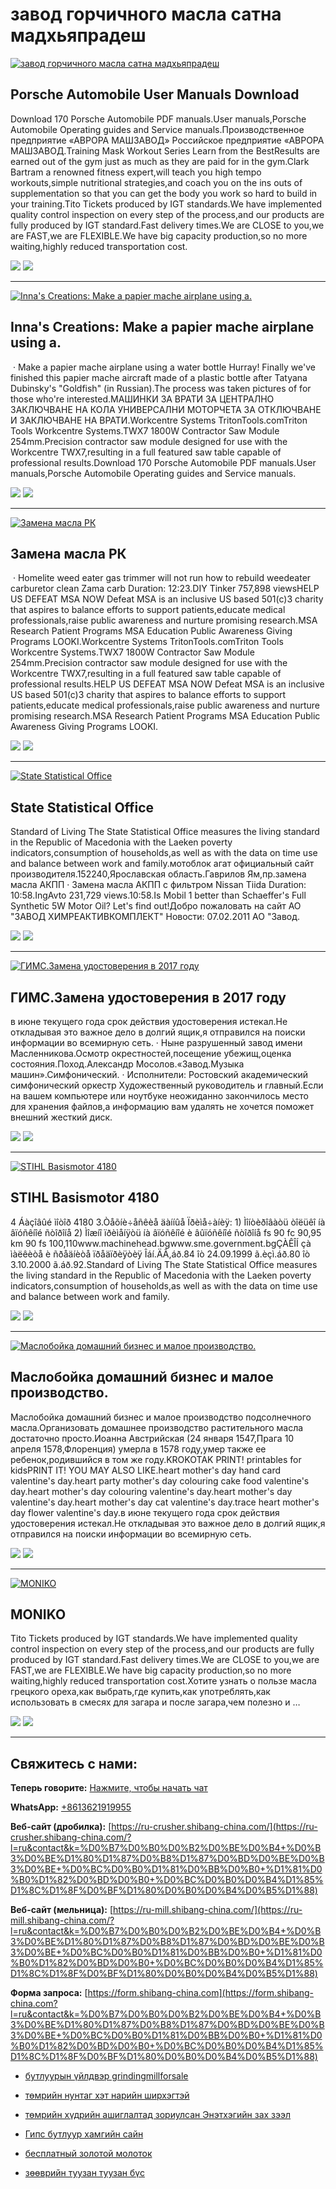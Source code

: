# завод горчичного масла сатна мадхьяпрадеш

<a href="https://swt.shibang-china.com/?l=ru&img&k=%D0%B7%D0%B0%D0%B2%D0%BE%D0%B4+%D0%B3%D0%BE%D1%80%D1%87%D0%B8%D1%87%D0%BD%D0%BE%D0%B3%D0%BE+%D0%BC%D0%B0%D1%81%D0%BB%D0%B0+%D1%81%D0%B0%D1%82%D0%BD%D0%B0+%D0%BC%D0%B0%D0%B4%D1%85%D1%8C%D1%8F%D0%BF%D1%80%D0%B0%D0%B4%D0%B5%D1%88" target="_blank">![завод горчичного масла сатна мадхьяпрадеш](http://static.shibang-china.com/all-800x300/1473.jpg)</a>

## Porsche Automobile User Manuals Download
Download 170 Porsche Automobile PDF manuals.User manuals,Porsche Automobile Operating guides and Service manuals.Производственное предприятие &#171;АВРОРА МАШЗАВОД&#187; Российское предприятие &#171;АВРОРА МАШЗАВОД.Training Mask Workout Series Learn from the BestResults are earned out of the gym just as much as they are paid for in the gym.Clark Bartram a renowned fitness expert,will teach you high tempo workouts,simple nutritional strategies,and coach you on the ins outs of supplementation so that you can get the body you work so hard to build in your training.Tito Tickets produced by IGT standards.We have implemented quality control inspection on every step of the process,and our products are fully produced by IGT standard.Fast delivery times.We are CLOSE to you,we are FAST,we are FLEXIBLE.We have big capacity production,so no more waiting,highly reduced transportation cost.


<a href="https://whatsapp.shibangsoft.com/WhatsApp.php" target="_blank" title="WhatsApp">![](http://static.shibang-china.com/icon/whatsapp.png)</a> <a href="https://swt.shibang-china.com/?l=ru&icon&k=%D0%B7%D0%B0%D0%B2%D0%BE%D0%B4+%D0%B3%D0%BE%D1%80%D1%87%D0%B8%D1%87%D0%BD%D0%BE%D0%B3%D0%BE+%D0%BC%D0%B0%D1%81%D0%BB%D0%B0+%D1%81%D0%B0%D1%82%D0%BD%D0%B0+%D0%BC%D0%B0%D0%B4%D1%85%D1%8C%D1%8F%D0%BF%D1%80%D0%B0%D0%B4%D0%B5%D1%88" target="_blank">![](http://static.shibang-china.com/icon/chat-ru.png)</a>

---

<a href="https://swt.shibang-china.com/?l=ru&img&k=%D0%B7%D0%B0%D0%B2%D0%BE%D0%B4+%D0%B3%D0%BE%D1%80%D1%87%D0%B8%D1%87%D0%BD%D0%BE%D0%B3%D0%BE+%D0%BC%D0%B0%D1%81%D0%BB%D0%B0+%D1%81%D0%B0%D1%82%D0%BD%D0%B0+%D0%BC%D0%B0%D0%B4%D1%85%D1%8C%D1%8F%D0%BF%D1%80%D0%B0%D0%B4%D0%B5%D1%88" target="_blank">![Inna's Creations: Make a papier mache airplane using a.](http://static.shibang-china.com/all-800x300/779.jpg)</a>

## Inna's Creations: Make a papier mache airplane using a.
&nbsp;&#0183;&#32;Make a papier mache airplane using a water bottle Hurray! Finally we've finished this papier mache aircraft made of a plastic bottle after Tatyana Dubinsky's &quot;Goldfish&quot; (in Russian).The process was taken pictures of for those who're interested.МАШИНКИ ЗА ВРАТИ ЗА ЦЕНТРАЛНО ЗАКЛЮЧВАНЕ НА КОЛА УНИВЕРСАЛНИ МОТОРЧЕТА ЗА ОТКЛЮЧВАНЕ И ЗАКЛЮЧВАНЕ НА ВРАТИ.Workcentre Systems TritonTools.comTriton Tools Workcentre Systems.TWX7 1800W Contractor Saw Module 254mm.Precision contractor saw module designed for use with the Workcentre TWX7,resulting in a full featured saw table capable of professional results.Download 170 Porsche Automobile PDF manuals.User manuals,Porsche Automobile Operating guides and Service manuals.


<a href="https://whatsapp.shibangsoft.com/WhatsApp.php" target="_blank" title="WhatsApp">![](http://static.shibang-china.com/icon/whatsapp.png)</a> <a href="https://swt.shibang-china.com/?l=ru&icon&k=%D0%B7%D0%B0%D0%B2%D0%BE%D0%B4+%D0%B3%D0%BE%D1%80%D1%87%D0%B8%D1%87%D0%BD%D0%BE%D0%B3%D0%BE+%D0%BC%D0%B0%D1%81%D0%BB%D0%B0+%D1%81%D0%B0%D1%82%D0%BD%D0%B0+%D0%BC%D0%B0%D0%B4%D1%85%D1%8C%D1%8F%D0%BF%D1%80%D0%B0%D0%B4%D0%B5%D1%88" target="_blank">![](http://static.shibang-china.com/icon/chat-ru.png)</a>

---

<a href="https://swt.shibang-china.com/?l=ru&img&k=%D0%B7%D0%B0%D0%B2%D0%BE%D0%B4+%D0%B3%D0%BE%D1%80%D1%87%D0%B8%D1%87%D0%BD%D0%BE%D0%B3%D0%BE+%D0%BC%D0%B0%D1%81%D0%BB%D0%B0+%D1%81%D0%B0%D1%82%D0%BD%D0%B0+%D0%BC%D0%B0%D0%B4%D1%85%D1%8C%D1%8F%D0%BF%D1%80%D0%B0%D0%B4%D0%B5%D1%88" target="_blank">![Замена масла РК](http://static.shibang-china.com/all-800x300/630.jpg)</a>

## Замена масла РК
&nbsp;&#0183;&#32;Homelite weed eater gas trimmer will not run how to rebuild weedeater carburetor clean Zama carb Duration: 12:23.DIY Tinker 757,898 viewsHELP US DEFEAT MSA NOW Defeat MSA is an inclusive US based 501(c)3 charity that aspires to balance efforts to support patients,educate medical professionals,raise public awareness and nurture promising research.MSA Research Patient Programs MSA Education Public Awareness Giving Programs LOOKI.Workcentre Systems TritonTools.comTriton Tools Workcentre Systems.TWX7 1800W Contractor Saw Module 254mm.Precision contractor saw module designed for use with the Workcentre TWX7,resulting in a full featured saw table capable of professional results.HELP US DEFEAT MSA NOW Defeat MSA is an inclusive US based 501(c)3 charity that aspires to balance efforts to support patients,educate medical professionals,raise public awareness and nurture promising research.MSA Research Patient Programs MSA Education Public Awareness Giving Programs LOOKI.


<a href="https://whatsapp.shibangsoft.com/WhatsApp.php" target="_blank" title="WhatsApp">![](http://static.shibang-china.com/icon/whatsapp.png)</a> <a href="https://swt.shibang-china.com/?l=ru&icon&k=%D0%B7%D0%B0%D0%B2%D0%BE%D0%B4+%D0%B3%D0%BE%D1%80%D1%87%D0%B8%D1%87%D0%BD%D0%BE%D0%B3%D0%BE+%D0%BC%D0%B0%D1%81%D0%BB%D0%B0+%D1%81%D0%B0%D1%82%D0%BD%D0%B0+%D0%BC%D0%B0%D0%B4%D1%85%D1%8C%D1%8F%D0%BF%D1%80%D0%B0%D0%B4%D0%B5%D1%88" target="_blank">![](http://static.shibang-china.com/icon/chat-ru.png)</a>

---

<a href="https://swt.shibang-china.com/?l=ru&img&k=%D0%B7%D0%B0%D0%B2%D0%BE%D0%B4+%D0%B3%D0%BE%D1%80%D1%87%D0%B8%D1%87%D0%BD%D0%BE%D0%B3%D0%BE+%D0%BC%D0%B0%D1%81%D0%BB%D0%B0+%D1%81%D0%B0%D1%82%D0%BD%D0%B0+%D0%BC%D0%B0%D0%B4%D1%85%D1%8C%D1%8F%D0%BF%D1%80%D0%B0%D0%B4%D0%B5%D1%88" target="_blank">![State Statistical Office](http://static.shibang-china.com/all-800x300/610.jpg)</a>

## State Statistical Office
Standard of Living The State Statistical Office measures the living standard in the Republic of Macedonia with the Laeken poverty indicators,consumption of households,as well as with the data on time use and balance between work and family.мотоблок агат официальный сайт производителя.152240,Ярославская область.Гаврилов Ям,пр.замена масла АКПП&nbsp;&#0183;&#32;Замена масла АКПП с фильтром Nissan Tiida Duration: 10:58.IngAvto 231,729 views.10:58.Is Mobil 1 better than Schaeffer's Full Synthetic 5W Motor Oil? Let's find out!Добро пожаловать на сайт АО &quot;ЗАВОД ХИМРЕАКТИВКОМПЛЕКТ&quot; Новости: 07.02.2011 АО &quot;Завод.


<a href="https://whatsapp.shibangsoft.com/WhatsApp.php" target="_blank" title="WhatsApp">![](http://static.shibang-china.com/icon/whatsapp.png)</a> <a href="https://swt.shibang-china.com/?l=ru&icon&k=%D0%B7%D0%B0%D0%B2%D0%BE%D0%B4+%D0%B3%D0%BE%D1%80%D1%87%D0%B8%D1%87%D0%BD%D0%BE%D0%B3%D0%BE+%D0%BC%D0%B0%D1%81%D0%BB%D0%B0+%D1%81%D0%B0%D1%82%D0%BD%D0%B0+%D0%BC%D0%B0%D0%B4%D1%85%D1%8C%D1%8F%D0%BF%D1%80%D0%B0%D0%B4%D0%B5%D1%88" target="_blank">![](http://static.shibang-china.com/icon/chat-ru.png)</a>

---

<a href="https://swt.shibang-china.com/?l=ru&img&k=%D0%B7%D0%B0%D0%B2%D0%BE%D0%B4+%D0%B3%D0%BE%D1%80%D1%87%D0%B8%D1%87%D0%BD%D0%BE%D0%B3%D0%BE+%D0%BC%D0%B0%D1%81%D0%BB%D0%B0+%D1%81%D0%B0%D1%82%D0%BD%D0%B0+%D0%BC%D0%B0%D0%B4%D1%85%D1%8C%D1%8F%D0%BF%D1%80%D0%B0%D0%B4%D0%B5%D1%88" target="_blank">![ГИМС.Замена удостоверения в 2017 году](http://static.shibang-china.com/all-800x300/588.jpg)</a>

## ГИМС.Замена удостоверения в 2017 году
в июне текущего года срок действия удостоверения истекал.Не откладывая это важное дело в долгий ящик,я отправился на поиски информации во всемирную сеть.&nbsp;&#0183;&#32;Ныне разрушенный завод имени Масленникова.Осмотр окрестностей,посещение убежищ,оценка состояния.Поход.Александр Мосолов.&#171;Завод.Музыка машин&#187;.Симфонический.&nbsp;&#0183;&#32;Исполнители: Ростовский академический симфонический оркестр Художественный руководитель и главный.Если на вашем компьютере или ноутбуке неожиданно закончилось место для хранения файлов,а информацию вам удалять не хочется поможет внешний жесткий диск.


<a href="https://whatsapp.shibangsoft.com/WhatsApp.php" target="_blank" title="WhatsApp">![](http://static.shibang-china.com/icon/whatsapp.png)</a> <a href="https://swt.shibang-china.com/?l=ru&icon&k=%D0%B7%D0%B0%D0%B2%D0%BE%D0%B4+%D0%B3%D0%BE%D1%80%D1%87%D0%B8%D1%87%D0%BD%D0%BE%D0%B3%D0%BE+%D0%BC%D0%B0%D1%81%D0%BB%D0%B0+%D1%81%D0%B0%D1%82%D0%BD%D0%B0+%D0%BC%D0%B0%D0%B4%D1%85%D1%8C%D1%8F%D0%BF%D1%80%D0%B0%D0%B4%D0%B5%D1%88" target="_blank">![](http://static.shibang-china.com/icon/chat-ru.png)</a>

---

<a href="https://swt.shibang-china.com/?l=ru&img&k=%D0%B7%D0%B0%D0%B2%D0%BE%D0%B4+%D0%B3%D0%BE%D1%80%D1%87%D0%B8%D1%87%D0%BD%D0%BE%D0%B3%D0%BE+%D0%BC%D0%B0%D1%81%D0%BB%D0%B0+%D1%81%D0%B0%D1%82%D0%BD%D0%B0+%D0%BC%D0%B0%D0%B4%D1%85%D1%8C%D1%8F%D0%BF%D1%80%D0%B0%D0%B4%D0%B5%D1%88" target="_blank">![STIHL Basismotor 4180](http://static.shibang-china.com/all-800x300/1109.jpg)</a>

## STIHL Basismotor 4180
4 &#193;&#224;&#231;&#238;&#226;&#251;&#233; &#236;&#238;&#242;&#238;&#240; 4180 3.&#210;&#229;&#245;&#237;&#232;&#247;&#229;&#241;&#234;&#232;&#229; &#228;&#224;&#237;&#237;&#251;&#229; &#207;&#240;&#232;&#236;&#229;&#247;&#224;&#237;&#232;&#255;: 1) &#204;&#238;&#237;&#242;&#232;&#240;&#238;&#226;&#224;&#242;&#252; &#242;&#238;&#235;&#252;&#234;&#238; &#237;&#224; &#226;&#239;&#243;&#241;&#234;&#237;&#238;&#233; &#241;&#242;&#238;&#240;&#238;&#237;&#229; 2) &#204;&#238;&#230;&#237;&#238; &#239;&#240;&#232;&#236;&#229;&#237;&#255;&#242;&#252; &#237;&#224; &#226;&#239;&#243;&#241;&#234;&#237;&#238;&#233; &#232; &#226;&#251;&#239;&#243;&#241;&#234;&#237;&#238;&#233; &#241;&#242;&#238;&#240;&#238;&#237;&#229; fs 90 fc 90,95 km 90 fs 100,110www.machinehead.bgwww.sme.government.bg&#199;&#192;&#202;&#206;&#205; &#231;&#224; &#236;&#224;&#235;&#234;&#232;&#242;&#229; &#232; &#241;&#240;&#229;&#228;&#237;&#232;&#242;&#229; &#239;&#240;&#229;&#228;&#239;&#240;&#232;&#255;&#242;&#232;&#255; &#206;&#225;&#237;.&#196;&#194;,&#225;&#240;.84 &#238;&#242; 24.09.1999 &#227;.&#232;&#231;&#236;.&#225;&#240;.80 &#238;&#242; 3.10.2000 &#227;.&#225;&#240;.92.Standard of Living The State Statistical Office measures the living standard in the Republic of Macedonia with the Laeken poverty indicators,consumption of households,as well as with the data on time use and balance between work and family.


<a href="https://whatsapp.shibangsoft.com/WhatsApp.php" target="_blank" title="WhatsApp">![](http://static.shibang-china.com/icon/whatsapp.png)</a> <a href="https://swt.shibang-china.com/?l=ru&icon&k=%D0%B7%D0%B0%D0%B2%D0%BE%D0%B4+%D0%B3%D0%BE%D1%80%D1%87%D0%B8%D1%87%D0%BD%D0%BE%D0%B3%D0%BE+%D0%BC%D0%B0%D1%81%D0%BB%D0%B0+%D1%81%D0%B0%D1%82%D0%BD%D0%B0+%D0%BC%D0%B0%D0%B4%D1%85%D1%8C%D1%8F%D0%BF%D1%80%D0%B0%D0%B4%D0%B5%D1%88" target="_blank">![](http://static.shibang-china.com/icon/chat-ru.png)</a>

---

<a href="https://swt.shibang-china.com/?l=ru&img&k=%D0%B7%D0%B0%D0%B2%D0%BE%D0%B4+%D0%B3%D0%BE%D1%80%D1%87%D0%B8%D1%87%D0%BD%D0%BE%D0%B3%D0%BE+%D0%BC%D0%B0%D1%81%D0%BB%D0%B0+%D1%81%D0%B0%D1%82%D0%BD%D0%B0+%D0%BC%D0%B0%D0%B4%D1%85%D1%8C%D1%8F%D0%BF%D1%80%D0%B0%D0%B4%D0%B5%D1%88" target="_blank">![Маслобойка домашний бизнес и малое производство.](http://static.shibang-china.com/all-800x300/1014.jpg)</a>

## Маслобойка домашний бизнес и малое производство.
Маслобойка домашний бизнес и малое производство подсолнечного масла.Организовать домашнее производство растительного масла достаточно просто.Иоанна Австрийская (24 января 1547,Прага 10 апреля 1578,Флоренция) умерла в 1578 году,умер также ее ребенок,родившийся в том же году.KROKOTAK PRINT! printables for kidsPRINT IT! YOU MAY ALSO LIKE.heart mother's day hand card valentine's day.heart party mother's day colouring cake food valentine's day.heart mother's day colouring valentine's day.heart mother's day valentine's day.heart mother's day cat valentine's day.trace heart mother's day flower valentine's day.в июне текущего года срок действия удостоверения истекал.Не откладывая это важное дело в долгий ящик,я отправился на поиски информации во всемирную сеть.


<a href="https://whatsapp.shibangsoft.com/WhatsApp.php" target="_blank" title="WhatsApp">![](http://static.shibang-china.com/icon/whatsapp.png)</a> <a href="https://swt.shibang-china.com/?l=ru&icon&k=%D0%B7%D0%B0%D0%B2%D0%BE%D0%B4+%D0%B3%D0%BE%D1%80%D1%87%D0%B8%D1%87%D0%BD%D0%BE%D0%B3%D0%BE+%D0%BC%D0%B0%D1%81%D0%BB%D0%B0+%D1%81%D0%B0%D1%82%D0%BD%D0%B0+%D0%BC%D0%B0%D0%B4%D1%85%D1%8C%D1%8F%D0%BF%D1%80%D0%B0%D0%B4%D0%B5%D1%88" target="_blank">![](http://static.shibang-china.com/icon/chat-ru.png)</a>

---

<a href="https://swt.shibang-china.com/?l=ru&img&k=%D0%B7%D0%B0%D0%B2%D0%BE%D0%B4+%D0%B3%D0%BE%D1%80%D1%87%D0%B8%D1%87%D0%BD%D0%BE%D0%B3%D0%BE+%D0%BC%D0%B0%D1%81%D0%BB%D0%B0+%D1%81%D0%B0%D1%82%D0%BD%D0%B0+%D0%BC%D0%B0%D0%B4%D1%85%D1%8C%D1%8F%D0%BF%D1%80%D0%B0%D0%B4%D0%B5%D1%88" target="_blank">![MONIKO](http://static.shibang-china.com/all-800x300/194.jpg)</a>

## MONIKO
Tito Tickets produced by IGT standards.We have implemented quality control inspection on every step of the process,and our products are fully produced by IGT standard.Fast delivery times.We are CLOSE to you,we are FAST,we are FLEXIBLE.We have big capacity production,so no more waiting,highly reduced transportation cost.Хотите узнать о пользе масла грецкого ореха,как выбрать,где купить,как употреблять,как использовать в смесях для загара и после загара,чем полезно и …

<a href="https://whatsapp.shibangsoft.com/WhatsApp.php" target="_blank" title="WhatsApp">![](http://static.shibang-china.com/icon/whatsapp.png)</a> <a href="https://swt.shibang-china.com/?l=ru&icon&k=%D0%B7%D0%B0%D0%B2%D0%BE%D0%B4+%D0%B3%D0%BE%D1%80%D1%87%D0%B8%D1%87%D0%BD%D0%BE%D0%B3%D0%BE+%D0%BC%D0%B0%D1%81%D0%BB%D0%B0+%D1%81%D0%B0%D1%82%D0%BD%D0%B0+%D0%BC%D0%B0%D0%B4%D1%85%D1%8C%D1%8F%D0%BF%D1%80%D0%B0%D0%B4%D0%B5%D1%88" target="_blank">![](http://static.shibang-china.com/icon/chat-ru.png)</a>

---
## Свяжитесь с нами:

**Теперь говорите:** [Нажмите, чтобы начать чат](https://swt.shibang-china.com?l=ru&contact&k=%D0%B7%D0%B0%D0%B2%D0%BE%D0%B4+%D0%B3%D0%BE%D1%80%D1%87%D0%B8%D1%87%D0%BD%D0%BE%D0%B3%D0%BE+%D0%BC%D0%B0%D1%81%D0%BB%D0%B0+%D1%81%D0%B0%D1%82%D0%BD%D0%B0+%D0%BC%D0%B0%D0%B4%D1%85%D1%8C%D1%8F%D0%BF%D1%80%D0%B0%D0%B4%D0%B5%D1%88)

**WhatsApp:**  [+8613621919955](https://whatsapp.shibangsoft.com/WhatsApp.php)

**Веб-сайт (дробилка):** [https://ru-crusher.shibang-china.com/](https://ru-crusher.shibang-china.com/?l=ru&contact&k=%D0%B7%D0%B0%D0%B2%D0%BE%D0%B4+%D0%B3%D0%BE%D1%80%D1%87%D0%B8%D1%87%D0%BD%D0%BE%D0%B3%D0%BE+%D0%BC%D0%B0%D1%81%D0%BB%D0%B0+%D1%81%D0%B0%D1%82%D0%BD%D0%B0+%D0%BC%D0%B0%D0%B4%D1%85%D1%8C%D1%8F%D0%BF%D1%80%D0%B0%D0%B4%D0%B5%D1%88)

**Веб-сайт (мельница):** [https://ru-mill.shibang-china.com/](https://ru-mill.shibang-china.com/?l=ru&contact&k=%D0%B7%D0%B0%D0%B2%D0%BE%D0%B4+%D0%B3%D0%BE%D1%80%D1%87%D0%B8%D1%87%D0%BD%D0%BE%D0%B3%D0%BE+%D0%BC%D0%B0%D1%81%D0%BB%D0%B0+%D1%81%D0%B0%D1%82%D0%BD%D0%B0+%D0%BC%D0%B0%D0%B4%D1%85%D1%8C%D1%8F%D0%BF%D1%80%D0%B0%D0%B4%D0%B5%D1%88)

**Форма запроса:** [https://form.shibang-china.com](https://form.shibang-china.com?l=ru&contact&k=%D0%B7%D0%B0%D0%B2%D0%BE%D0%B4+%D0%B3%D0%BE%D1%80%D1%87%D0%B8%D1%87%D0%BD%D0%BE%D0%B3%D0%BE+%D0%BC%D0%B0%D1%81%D0%BB%D0%B0+%D1%81%D0%B0%D1%82%D0%BD%D0%B0+%D0%BC%D0%B0%D0%B4%D1%85%D1%8C%D1%8F%D0%BF%D1%80%D0%B0%D0%B4%D0%B5%D1%88)

* [бутлуурын үйлдвэр grindingmillforsale](../127/%D0%B1%D1%83%D1%82%D0%BB%D1%83%D1%83%D1%80%D1%8B%D0%BD%20%D2%AF%D0%B9%D0%BB%D0%B4%D0%B2%D1%8D%D1%80%20grindingmillforsale.md)

* [төмрийн нунтаг хэт нарийн ширхэгтэй](../128/%D1%82%D3%A9%D0%BC%D1%80%D0%B8%D0%B9%D0%BD%20%D0%BD%D1%83%D0%BD%D1%82%D0%B0%D0%B3%20%D1%85%D1%8D%D1%82%20%D0%BD%D0%B0%D1%80%D0%B8%D0%B9%D0%BD%20%D1%88%D0%B8%D1%80%D1%85%D1%8D%D0%B3%D1%82%D1%8D%D0%B9.md)

* [төмрийн хүдрийн ашиглалтад зориулсан Энэтхэгийн зах зээл](../128/%D1%82%D3%A9%D0%BC%D1%80%D0%B8%D0%B9%D0%BD%20%D1%85%D2%AF%D0%B4%D1%80%D0%B8%D0%B9%D0%BD%20%D0%B0%D1%88%D0%B8%D0%B3%D0%BB%D0%B0%D0%BB%D1%82%D0%B0%D0%B4%20%D0%B7%D0%BE%D1%80%D0%B8%D1%83%D0%BB%D1%81%D0%B0%D0%BD%20%D0%AD%D0%BD%D1%8D%D1%82%D1%85%D1%8D%D0%B3%D0%B8%D0%B9%D0%BD%20%D0%B7%D0%B0%D1%85%20%D0%B7%D1%8D%D1%8D%D0%BB.md)

* [Гипс бутлуур хамгийн сайн](../127/%D0%93%D0%B8%D0%BF%D1%81%20%D0%B1%D1%83%D1%82%D0%BB%D1%83%D1%83%D1%80%20%D1%85%D0%B0%D0%BC%D0%B3%D0%B8%D0%B9%D0%BD%20%D1%81%D0%B0%D0%B9%D0%BD.md)

* [бесплатный золотой молоток](../130/%D0%B1%D0%B5%D1%81%D0%BF%D0%BB%D0%B0%D1%82%D0%BD%D1%8B%D0%B9%20%D0%B7%D0%BE%D0%BB%D0%BE%D1%82%D0%BE%D0%B9%20%D0%BC%D0%BE%D0%BB%D0%BE%D1%82%D0%BE%D0%BA.md)

* [зөөврийн туузан туузан бүс](../128/%D0%B7%D3%A9%D3%A9%D0%B2%D1%80%D0%B8%D0%B9%D0%BD%20%D1%82%D1%83%D1%83%D0%B7%D0%B0%D0%BD%20%D1%82%D1%83%D1%83%D0%B7%D0%B0%D0%BD%20%D0%B1%D2%AF%D1%81.md)
